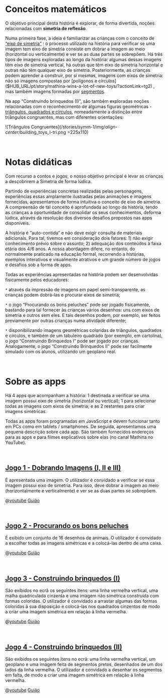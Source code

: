 # Conceitos matemáticos

O objetivo principal desta história é explorar, de forma divertida, noções relacionadas com **simetria de reflexão**.

Numa primeira fase, a ideia é familiarizar as crianças com o conceito de
[“eixo de simetria”]($HUB_URL/pt/story/mathina-wins-a-lot-of-new-toys/?actionLink=tg1)
: o processo utilizado na história para verificar se uma imagem tem eixo de simetria consiste em dobrar a imagem ao meio (horizontal ou verticalmente) e ver se as duas partes se sobrepõem. Há três tipos de imagens exploradas ao longo da história: algumas dessas imagens têm eixo de simetria vertical, há outras que têm eixo de simetria horizontal e outras não têm qualquer eixo de simetria.
Posteriormente, as crianças podem aprender a construir, por si mesmas, imagens com eixos de simetria: não só imagens compostas por 
[polígonos e círculos]($HUB_URL/pt/story/mathina-wins-a-lot-of-new-toys/?actionLink=tg2)
, mas também imagens formadas por 
[segmentos]($HUB_URL/pt/story/mathina-wins-a-lot-of-new-toys/?actionLink=tg3).

Na app “Construindo brinquedos (I)”, são também exploradas noções relacionadas com o reconhecimento de algumas figuras geométricas - 
[triângulos, quadrados e círculos]($HUB_URL/pt/story/mathina-wins-a-lot-of-new-toys/?actionLink=tg2), nomeadamente a distinção entre triângulos congruentes, mas com diferentes orientações:

![Triângulos Congruentes](/stories/symm-1/img/_align-center_/building_toys_I-tri.png =225x110)

&nbsp;

# Notas didáticas

Com recurso a contos e jogos, o nosso objetivo principal é levar as crianças a descobrirem a Simetria de forma lúdica.

Partindo de experiências concretas realizadas pelas personagens, experiências essas amplamente ilustradas pelas animações e imagens fornecidas, apresentamos de forma intuitiva o conceito de eixo de simetria. A compreensão de tal conceito é aprofundada ao longo da história, tendo as crianças a oportunidade de consolidar os seus conhecimentos, deforma lúdica, através da resolução dos diversos desafios propostos nas apps disponíveis.

A história é “auto-contida” e não deve exigir consulta de materiais adicionais. Para tal, tivemos em consideração dois fatores: 1) não exigir conhecimento prévio sobre o assunto; 2) adequação dos conteúdos à faixa etária dos 4/6 anos. A nossa abordagem difere, no entanto, do normalmente praticado na educação formal, recorrendo a histórias, exemplos interativos e visualmente atrativos e um grande número de jogos e desafios sob a forma de apps.

Todas as experiências apresentadas na história podem ser desenvolvidas fisicamente pelos educadores:

`*`  através da impressão de imagens em papel semi-transparente, as crianças podem dobrá-las e procurar eixos de simetria;

`*`  o jogo “Procurando os bons peluches” pode ser jogado fisicamente, bastando para tal fornecer às crianças vários desenhos: uns com eixos de simetria e outros sem eles. E tais desenhos podem, por exemplo, ser feitos previamente por outras crianças numa atividade diferente;

`*`  disponibilizando imagens geométricas coloridas de triângulos, quadrados e círculos, e também de um tabuleiro quadrado (por exemplo, em cartolina), o jogo “Construindo Brinquedos I” pode ser jogado por crianças. Analogamente, o jogo “Construindo Brinquedos II” pode ser facilmente simulado com os alunos, utilizando um geoplano real.

&nbsp;

# Sobre as apps

Há 4 apps que acompanham a história: 1 destinada a verificar se uma imagem possui eixo de simetria (horizontal ou vertical); 1 para selecionar todas as imagens com eixos de simetria; e as 2 restantes para criar imagens simétricas.

Todas as apps foram programadas em JavaScript e devem funcionar tanto em PCs como em tablets / smartphones. De seguida, apresentamos uma pequena descrição sobre cada app. São também fornecidos endereços para as apps e para filmes explicativos sobre elas (no canal Mathina no YouTube).

&nbsp;

## [Jogo 1 - Dobrando Imagens (I, II e III)]($HUB_URL/pt/story/mathina-wins-a-lot-of-new-toys/?actionLink=tg1)

É apresentada uma imagem. O utilizador é convidado a verificar se essa imagem possui eixo de simetria. Para isso, deve dobrar a imagem ao meio (horizontalmente e verticalmente) e ver se as duas partes se sobrepõem.


@[youtube](N9Z31NrSNic?_align-center_)
[Guião](/stories/symm-1/transcripts/Script1-pt.pdf)

&nbsp;

## [Jogo 2 -  Procurando os bons peluches]($HUB_URL/pt/story/mathina-wins-a-lot-of-new-toys/?actionLink=tg4)

É exibido um conjunto de 16 desenhos de animais. O utilizador é convidado a escolher todas as imagens simétricas e a colocá-las dentro de uma caixa.

@[youtube](9TVHgkmHE4w?_align-center_)
[Guião](/stories/symm-1/transcripts/Script1-pt.pdf)

&nbsp;

## [Jogo 3 -  Construindo brinquedos (I)]($HUB_URL/pt/story/mathina-wins-a-lot-of-new-toys/?actionLink=tg2)

São exibidos no ecrã os seguintes itens: uma linha vermelha vertical, uma malha quadriculada cinzenta e uma imagem não simétrica construída com formas coloridas. O utilizador é convidado a arrastar algumas das formas coloridas à sua disposição e colocá-las nos quadrados cinzentos de modo a criar uma imagem simétrica em relação à linha vermelha.

@[youtube](MjvHyj8jEIg?_align-center_)
[Guião](/stories/symm-1/transcripts/Script1-pt.pdf)

&nbsp;

## [Jogo 4 -  Construindo brinquedos (II)]($HUB_URL/pt/story/mathina-wins-a-lot-of-new-toys/?actionLink=tg3)

São exibidos os seguintes itens no ecrã: uma linha vermelha vertical, um geoplano e uma imagem feita de segmentos pretos, desenhados de um dos lados da linha vermelha. O utilizador é convidado a desenhar os segmentos em falta, de modo a criar uma imagem simétrica em relação à linha vermelha.

@[youtube](5R5N0SJ59lQ?_align-center_)
[Guião](/stories/symm-1/transcripts/Script1-pt.pdf)
